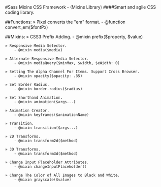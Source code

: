 #Sass Mixins CSS Framework - (Mixins Library)
####Smart and agile CSS coding library.


##Functions:
	» Pixel converts the "em" format.
		- @function convert_em($fontPx)

##Mixins:
	» CSS3 Prefix Adding.
		- @mixin prefix($property, $value)

	» Responsive Media Selector.
		- @mixin media($media)

	» Alternate Responsive Media Selector.
		- @mixin mediaQuery($minMax, $width, $eWidth: 0)

	» Setting The Alpha Channel For Items. Support Cross Browser.
		- @mixin opacity($opacity: .85)

	» Set Border Radius.
		- @mixin border-radius($radius)

	» Set Shorthand Animation.
		- @mixin animation($args...)

	» Animation Creator.
		- @mixin keyframes($animationName)

	» Transition.
		- @mixin transition($args...)

	» 2D Transforms.
		- @mixin transform2d($method)

	» 3D Transforms.
		- @mixin transform3d($method)

	» Change Input Placeholder Attributes.
		- @mixin changeInputPlaceholder()

	» Change The Color of All Images to Black and White.
		- @mixin grayscale($value)